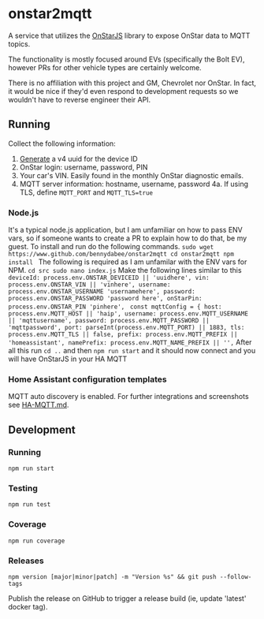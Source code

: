 # onstar2mqtt
A service that utilizes the [OnStarJS](https://github.com/samrum/OnStarJS) library to expose OnStar data to MQTT topics.

The functionality is mostly focused around EVs (specifically the Bolt EV), however PRs for other vehicle types are certainly welcome.

There is no affiliation with this project and GM, Chevrolet nor OnStar. In fact, it would be nice if they'd even respond to development requests so we wouldn't have to reverse engineer their API.

## Running
Collect the following information:
1. [Generate](https://www.uuidgenerator.net/version4) a v4 uuid for the device ID
2. OnStar login: username, password, PIN
3. Your car's VIN. Easily found in the monthly OnStar diagnostic emails.
4. MQTT server information: hostname, username, password
    4a. If using TLS, define `MQTT_PORT` and `MQTT_TLS=true`


### Node.js
It's a typical node.js application, but I am unfamiliar on how to pass ENV vars, so if someone wants to create a PR to explain how to do that, be my guest. 
To install and run do the following commands. 
`sudo wget https://www.github.com/bennydabee/onstar2mqtt
cd onstar2mqtt
npm install
`
The following is required as I am unfamilar with the ENV vars for NPM. 
`
cd src
sudo nano index.js
`
Make the following lines similar to this 
`deviceId: process.env.ONSTAR_DEVICEID || 'uuidhere',
vin: process.env.ONSTAR_VIN || 'vinhere',
username: process.env.ONSTAR_USERNAME 'usernamehere',
password: process.env.ONSTAR_PASSWORD 'password here',
onStarPin: process.env.ONSTAR_PIN 'pinhere',
`
`
const mqttConfig = {
host: process.env.MQTT_HOST || 'haip',
username: process.env.MQTT_USERNAME || 'mqttusername',
password: process.env.MQTT_PASSWORD || 'mqttpassword',
port: parseInt(process.env.MQTT_PORT) || 1883,
tls: process.env.MQTT_TLS || false,
prefix: process.env.MQTT_PREFIX || 'homeassistant',
namePrefix: process.env.MQTT_NAME_PREFIX || '',
`
After all this run `cd ..` and then `npm run start` and it should now connect and you will have OnStarJS in your HA MQTT

### Home Assistant configuration templates
MQTT auto discovery is enabled. For further integrations and screenshots see [HA-MQTT.md](HA-MQTT.md).

## Development
### Running
`npm run start`
### Testing
`npm run test`
### Coverage
`npm run coverage`
### Releases
`npm version [major|minor|patch] -m "Version %s" && git push --follow-tags`

Publish the release on GitHub to trigger a release build (ie, update 'latest' docker tag).
